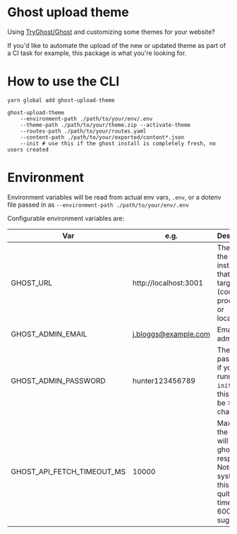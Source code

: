 # Ghost upload theme

Using [TryGhost/Ghost](https://github.com/TryGhost/Ghost) and customizing some themes for your website?

If you'd like to automate the upload of the new or updated theme as part of a CI task for example, this package is what you're looking for.

# How to use the CLI

```
yarn global add ghost-upload-theme

ghost-upload-theme
    --environment-path ./path/to/your/env/.env
    --theme-path ./path/to/your/theme.zip --activate-theme
    --routes-path ./path/to/your/routes.yaml
    --content-path ./path/to/your/exported/content*.json
    --init # use this if the ghost install is completely fresh, no users created
```

# Environment
Environment variables will be read from actual env vars, `.env`, or a dotenv
file passed in as `--environment-path ./path/to/your/env/.env`

Configurable environment variables are:

| Var                        | e.g.                  | Description                                                                                                                  |
|----------------------------|-----------------------|------------------------------------------------------------------------------------------------------------------------------|
| GHOST_URL                  | http://localhost:3001 | The url of the ghost instance that you're targeting (could be production or localhost)                                       |
| GHOST_ADMIN_EMAIL          | j.bloggs@example.com  | Email of the admin user                                                                                                      |
| GHOST_ADMIN_PASSWORD       | hunter123456789       | Their password - if you're running `--init`, note this has to be >10 chars                                                   |
| GHOST_API_FETCH_TIMEOUT_MS | 10000                 | Max time the api calls will wait for ghost to respond. Note in CI systems this can be quite a long time - 60000 is suggested |
